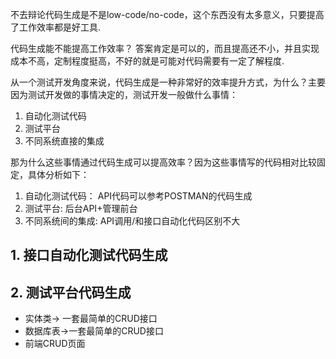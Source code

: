 不去辩论代码生成是不是low-code/no-code，这个东西没有太多意义，只要提高了工作效率都是好工具.

代码生成能不能提高工作效率？ 答案肯定是可以的，而且提高还不小，并且实现成本不高，定制程度挺高，不好的就是可能对代码需要有一定了解程度.

从一个测试开发角度来说，代码生成是一种非常好的效率提升方式，为什么？主要因为测试开发做的事情决定的，测试开发一般做什么事情：
1. 自动化测试代码
2. 测试平台
3. 不同系统直接的集成

那为什么这些事情通过代码生成可以提高效率？因为这些事情写的代码相对比较固定，具体分析如下：
1. 自动化测试代码： API代码可以参考POSTMAN的代码生成
2. 测试平台:  后台API+管理前台
3. 不同系统间的集成: API调用/和接口自动化代码区别不大

## 1. 接口自动化测试代码生成

## 2. 测试平台代码生成

- 实体类-> 一套最简单的CRUD接口
- 数据库表->一套最简单的CRUD接口
- 前端CRUD页面




